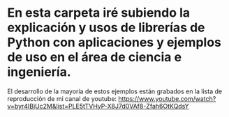 # En esta carpeta iré subiendo la explicación y usos de librerías de Python con aplicaciones y ejemplos de uso en el área de ciencia e ingeniería.


El desarrollo de la mayoría de estos ejemplos están grabados en la lista de reproducción de mi canal de youtube:
https://www.youtube.com/watch?v=byr4IBjUc2M&list=PLE5tTVHyP-X8J7d0VAf8-Zfah6OtKQdsY
